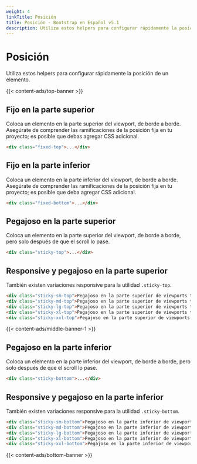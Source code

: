 ```yaml
---
weight: 4
linkTitle: Posición
title: Posición · Bootstrap en Español v5.1
description: Utiliza estos helpers para configurar rápidamente la posición de un elemento.
---
```


# Posición

Utiliza estos helpers para configurar rápidamente la posición de un elemento.

{{< content-ads/top-banner >}}

## Fijo en la parte superior

Coloca un elemento en la parte superior del viewport, de borde a borde. Asegúrate de comprender las ramificaciones de la posición fija en tu proyecto; es posible que debas agregar CSS adicional.

```html
<div class="fixed-top">...</div>
```

## Fijo en la parte inferior

Coloca un elemento en la parte inferior del viewport, de borde a borde. Asegúrate de comprender las ramificaciones de la posición fija en tu proyecto; es posible que deba agregar CSS adicional.

```html
<div class="fixed-bottom">...</div>
```

## Pegajoso en la parte superior

Coloca un elemento en la parte superior del viewport, de borde a borde, pero solo después de que el scroll lo pase.

```html
<div class="sticky-top">...</div>
```

## Responsive y pegajoso en la parte superior

También existen variaciones responsive para la utilidad `.sticky-top`.

```html
<div class="sticky-sm-top">Pegajoso en la parte superior de viewports tamaño SM (small) o más ancho</div>
<div class="sticky-md-top">Pegajoso en la parte superior de viewports tamaño MD (medium) o más ancho</div>
<div class="sticky-lg-top">Pegajoso en la parte superior de viewports tamaño LG (large) o más ancho</div>
<div class="sticky-xl-top">Pegajoso en la parte superior de viewports tamaño XL (extra-large) o más ancho</div>
<div class="sticky-xxl-top">Pegajoso en la parte superior de viewports tamaño XXL (extra-extra-large) o más ancho</div>
```

{{< content-ads/middle-banner-1 >}}

## Pegajoso en la parte inferior

Coloca un elemento en la parte inferior del viewport, de borde a borde, pero solo después de que el scroll lo pase.

```html
<div class="sticky-bottom">...</div>
```

## Responsive y pegajoso en la parte inferior

También existen variaciones responsive para la utilidad `.sticky-bottom`.

```html
<div class="sticky-sm-bottom">Pegajoso en la parte inferior de viewports tamaño SM (small) o más ancho</div>
<div class="sticky-md-bottom">Pegajoso en la parte inferior de viewports tamaño MD (medium) o más ancho</div>
<div class="sticky-lg-bottom">Pegajoso en la parte inferior de viewports tamaño LG (large) o más ancho</div>
<div class="sticky-xl-bottom">Pegajoso en la parte inferior de viewports tamaño XL (extra-large) o más ancho</div>
<div class="sticky-xxl-bottom">Pegajoso en la parte inferior de viewports tamaño XXL (extra-extra-large) o más ancho</div>
```

{{< content-ads/bottom-banner >}}